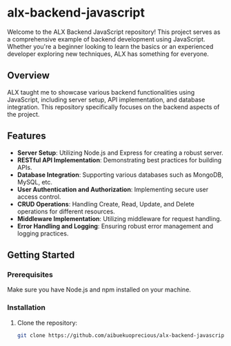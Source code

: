 # alx-backend-javascript

Welcome to the ALX Backend JavaScript repository! This project serves as a comprehensive example of backend development using JavaScript. Whether you're a beginner looking to learn the basics or an experienced developer exploring new techniques, ALX has something for everyone.

## Overview

ALX  taught me to showcase various backend functionalities using JavaScript, including server setup, API implementation, and database integration. This repository specifically focuses on the backend aspects of the project.

## Features

- **Server Setup**: Utilizing Node.js and Express for creating a robust server.
- **RESTful API Implementation**: Demonstrating best practices for building APIs.
- **Database Integration**: Supporting various databases such as MongoDB, MySQL, etc.
- **User Authentication and Authorization**: Implementing secure user access control.
- **CRUD Operations**: Handling Create, Read, Update, and Delete operations for different resources.
- **Middleware Implementation**: Utilizing middleware for request handling.
- **Error Handling and Logging**: Ensuring robust error management and logging practices.

## Getting Started

### Prerequisites

Make sure you have Node.js and npm installed on your machine.

### Installation

1. Clone the repository:

   ```bash
   git clone https://github.com/aibuekuoprecious/alx-backend-javascript.git

